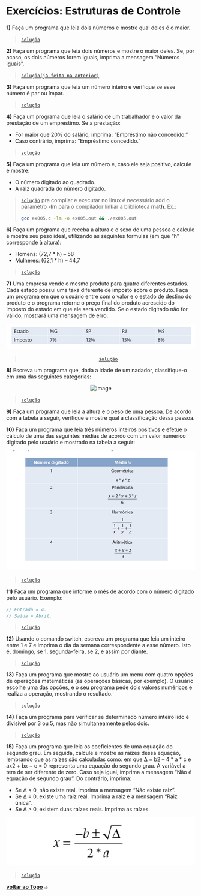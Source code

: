 # Exercícios: Estruturas de Controle

**1)** Faça um programa que leia dois números e mostre qual deles é o maior.
> [`solução`](ex001.c)

**2)** Faça um programa que leia dois números e mostre o maior deles. Se, por acaso, os dois números forem iguais, imprima a mensagem “Números iguais”.
> [`solução(já feita na anterior)`](ex001.c)

**3)** Faça um programa que leia um número inteiro e verifique se esse número é par ou ímpar.
> [`solução`](ex003.c)

**4)** Faça um programa que leia o salário de um trabalhador e o valor da prestação de um empréstimo. Se a prestação:
- For maior que 20% do salário, imprima: “Empréstimo não concedido.”
- Caso contrário, imprima: “Empréstimo concedido.”
> [`solução`](ex004.c)

**5)** Faça um programa que leia um número e, caso ele seja positivo, calcule e
mostre:
- O número digitado ao quadrado.
- A raiz quadrada do número digitado.
> [`solução`](ex005.c) pra compilar e executar no linux é necessário add o parametro **-lm** para o compilador linkar a bliblioteca **math**. Ex.:
> ```bash
>gcc ex005.c -lm -o ex005.out && ./ex005.out
> ```

**6)** Faça um programa que receba a altura e o sexo de uma pessoa e calcule e mostre seu peso ideal, utilizando as seguintes fórmulas (em que “h” corresponde à altura):
- Homens: (72,7 * h) – 58
- Mulheres: (62,1 * h) – 44,7
> [`solução`](ex006.c)

**7)** Uma empresa vende o mesmo produto para quatro diferentes estados. Cada estado possui uma taxa diferente de imposto sobre o produto. Faça um programa em que o usuário entre com o valor e o estado de destino do produto e o programa retorne o preço final do produto acrescido do imposto do estado em que ele será vendido. Se o estado digitado não for válido, mostrará uma mensagem de erro.
<div align="center">

  ![image](images/img7.png)
> [`solução`](ex007.c)

</div>

**8)** Escreva um programa que, dada a idade de um nadador, classifique-o em uma das seguintes categorias:
<div align="center">

  ![image](images/img8.png)

</div>

> [`solução`](ex008.c)

**9)** Faça um programa que leia a altura e o peso de uma pessoa. De acordo com a tabela a seguir, verifique e mostre qual a classificação dessa pessoa.
<!-- > [`solução`](ex00.c) -->


**10)** Faça um programa que leia três números inteiros positivos e efetue o cálculo de uma das seguintes médias de acordo com um valor numérico digitado pelo usuário e mostrado na tabela a seguir:
<div align="center">

  ![image](images/img10.png)

</div>

> [`solução`](ex010.c)


**11)** Faça um programa que informe o mês de acordo com o número digitado pelo usuário. Exemplo:
``` C
// Entrada = 4.
// Saída = Abril.
```

> [`solução`](ex011.c)

**12)** Usando o comando switch, escreva um programa que leia um inteiro entre 1 e 7 e imprima o dia da semana correspondente a esse número. Isto é, domingo, se 1, segunda-feira, se 2, e assim por diante.
> [`solução`](ex012.c)

**13)** Faça um programa que mostre ao usuário um menu com quatro opções de operações matemáticas (as operações básicas, por exemplo). O usuário escolhe uma das opções, e o seu programa pede dois valores numéricos e realiza a operação, mostrando o resultado.
> [`solução`](ex013.c)

**14)** Faça um programa para verificar se determinado número inteiro lido é divisível por 3 ou 5, mas não simultaneamente pelos dois.
> [`solução`](ex014.c)

**15)** Faça um programa que leia os coeficientes de uma equação do segundo grau. Em seguida, calcule e mostre as raízes dessa equação, lembrando que as raízes são calculadas como: em que Δ = b2 – 4 * a * c e ax2 + bx + c = 0 representa uma equação do segundo grau. A variável a tem de ser diferente de zero. Caso seja igual, imprima a mensagem “Não é equação de segundo grau”. Do contrário, imprima:
- Se Δ < 0, não existe real. Imprima a mensagem “Não existe raiz”.
- Se Δ = 0, existe uma raiz real. Imprima a raiz e a mensagem “Raiz única”.
- Se Δ > 0, existem duas raízes reais.
Imprima as raízes.
<div align="center">

  ![image](images/img15.png)

</div>

> [`solução`](ex015.c)


[**voltar ao Topo**](#exercícios-estruturas-de-controle) :top: